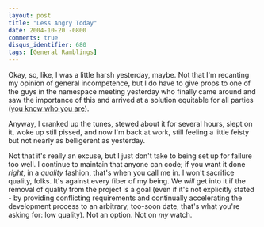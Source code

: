 ```yaml
---
layout: post
title: "Less Angry Today"
date: 2004-10-20 -0800
comments: true
disqus_identifier: 680
tags: [General Ramblings]
---
```

Okay, so, like, I was a little harsh yesterday, maybe. Not that I'm
recanting my opinion of general incompetence, but I do have to give
props to one of the guys in the namespace meeting yesterday who finally
came around and saw the importance of this and arrived at a solution
equitable for all parties ([you know who you
are](http://www.hanselman.com/blog/)).

 Anyway, I cranked up the tunes, stewed about it for several hours,
slept on it, woke up still pissed, and now I'm back at work, still
feeling a little feisty but not nearly as belligerent as yesterday.

 Not that it's really an excuse, but I just don't take to being set up
for failure too well. I continue to maintain that anyone can code; if
you want it done *right*, in a *quality* fashion, that's when you call
me in. I won't sacrifice quality, folks. It's against every fiber of my
being. We *will* get into it if the removal of quality from the project
is a goal (even if it's not explicitly stated - by providing conflicting
requirements and continually accelerating the development process to an
arbitrary, too-soon date, that's what you're asking for: low quality).
Not an option. Not on *my* watch.
